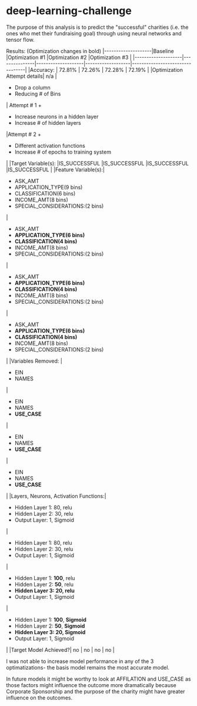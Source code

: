 # deep-learning-challenge
The purpose of this analysis is to predict the "successful" charities (i.e. the ones who met their fundraising goal) through using neural networks and tensor flow.

Results: (Optimization changes in bold)
|--------------------|Baseline       |Optimization #1     |Optimization #2    |Optimization #3                  |
|--------------------|---------------|--------------------|-------------------|---------------------------------|
|Accuracy:           |   72.81%      |    72.26%     |   72.28%      |   72.19%      |
|Optimization Attempt details|   n/a |<ul><li>Drop a column</li><li>Reducing # of Bins</li></ul>| Attempt # 1 + <ul><li>Increase neurons in a hidden layer</li><li>Increase # of hidden layers</li></ul>|Attempt # 2 + <ul><li>Different activation functions</li><li>Increase # of epochs to training system</li></ul>|
|Target Variable(s): |IS_SUCCESSFUL  |IS_SUCCESSFUL  |IS_SUCCESSFUL  |IS_SUCCESSFUL  |
|Feature Variable(s):|<ul><li>ASK_AMT</li> <li>APPLICATION_TYPE(9 bins)</li> <li>CLASSIFICATION(6 bins)</li> <li>INCOME_AMT(8 bins)</li> <li>SPECIAL_CONSIDERATIONS:(2 bins)</li></ul>|<ul><li>ASK_AMT</li> **<li>APPLICATION_TYPE(6 bins)</li> <li>CLASSIFICATION(4 bins)</li>** <li>INCOME_AMT(8 bins)</li> <li>SPECIAL_CONSIDERATIONS:(2 bins)</li></ul>|<ul><li>ASK_AMT</li> **<li>APPLICATION_TYPE(6 bins)</li> <li>CLASSIFICATION(4 bins)</li>** <li>INCOME_AMT(8 bins)</li> <li>SPECIAL_CONSIDERATIONS:(2 bins)</li></ul>|<ul><li>ASK_AMT</li> **<li>APPLICATION_TYPE(6 bins)</li> <li>CLASSIFICATION(4 bins)</li>** <li>INCOME_AMT(8 bins)</li> <li>SPECIAL_CONSIDERATIONS:(2 bins)</li></ul>| 
|Variables Removed:  | <ul><li>EIN</li> <li>NAMES</li></ul>|<ul><li>EIN</li> <li>NAMES</li>**<li>USE_CASE</li>**</ul>|<ul><li>EIN</li> <li>NAMES</li>**<li>USE_CASE</li>**</ul>|<ul><li>EIN</li> <li>NAMES</li>**<li>USE_CASE</li>**</ul>|
|Layers, Neurons, Activation Functions:|<ul><li>Hidden Layer 1: 80, relu</li> <li>Hidden Layer 2: 30, relu</li> <li>Output Layer: 1, Sigmoid</li> </ul>|<ul><li>Hidden Layer 1: 80, relu</li> <li>Hidden Layer 2: 30, relu</li> <li>Output Layer: 1, Sigmoid</li> </ul>|<ul><li>Hidden Layer 1: **100**, relu</li> <li>Hidden Layer 2: **50**, relu</li> **<li>Hidden Layer 3: 20, relu </li>**<li>Output Layer: 1, Sigmoid</li> </ul>|<ul><li>Hidden Layer 1: **100**, **Sigmoid**</li> <li>Hidden Layer 2: **50**, **Sigmoid**</li> **<li>Hidden Layer 3: 20, **Sigmoid** </li>**<li>Output Layer: 1, Sigmoid</li> </ul>|
|Target Model Achieved?| no | no | no | no | 

I was not able to increase model performance in any of the 3 optimatizations- the basis model remains the most accurate model. 

In future models it might be worthy to look at AFFILATION and USE_CASE as those factors might influence the outcome more dramatically because Corporate Sponsorship and the purpose of the charity might have greater influence on the outcomes.
